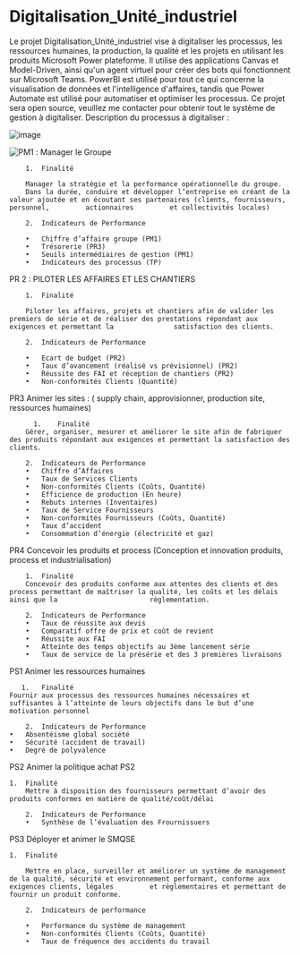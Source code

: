 # Digitalisation_Unité_industriel
Le projet Digitalisation_Unité_industriel vise à digitaliser les processus, les ressources humaines, la production, la qualité et les projets en utilisant les produits Microsoft Power plateforme. Il utilise des applications Canvas et Model-Driven, ainsi qu'un agent virtuel pour créer des bots qui fonctionnent sur Microsoft Teams. PowerBI est utilisé pour tout ce qui concerne la visualisation de données et l'intelligence d'affaires, tandis que Power Automate est utilisé pour automatiser et optimiser les processus. Ce projet sera open source, veuillez me contacter pour obtenir tout le système de gestion à digitaliser.
Description du processus à digitaliser : 

![image](https://user-images.githubusercontent.com/8742071/214882438-96cadbac-a38c-4431-94ea-8688293737fa.png)

![PM1](https://github.com/kaitmax/Digitalisation_Unite_industriel/tree/main/PM1)  : Manager le Groupe 

        1.	Finalité

        Manager la stratégie et la performance opérationnelle du groupe. 
        Dans la durée, conduire et développer l’entreprise en créant de la valeur ajoutée et en écoutant ses partenaires (clients, fournisseurs, personnel, 		actionnaires         et collectivités locales)

        2.	Indicateurs de Performance

        •	Chiffre d’affaire groupe (PM1)
        •	Trésorerie (PR3)
        •	Seuils intermédiaires de gestion (PM1)
        •	Indicateurs des processus (TP)

PR 2 : PILOTER LES AFFAIRES ET LES CHANTIERS

        1.	Finalité

        Piloter les affaires, projets et chantiers afin de valider les premiers de série et de réaliser des prestations répondant aux exigences et permettant la               satisfaction des clients.

        2.	Indicateurs de Performance

        •	Ecart de budget (PR2)
        •	Taux d’avancement (réalisé vs prévisionnel) (PR2)
        •	Réussite des FAI et réception de chantiers (PR2)
        •	Non-conformités Clients (Quantité)
     
PR3 Animer les sites : ( supply chain, approvisionner, production site, ressources humaines)
  
          1.	Finalité
        Gérer, organiser, mesurer et améliorer le site afin de fabriquer des produits répondant aux exigences et permettant la satisfaction des clients.

        2.	Indicateurs de Performance
        •	Chiffre d’Affaires
        •	Taux de Services Clients
        •	Non-conformités Clients (Coûts, Quantité)
        •	Efficience de production (En heure)
        •	Rebuts internes (Inventaires)
        •	Taux de Service Fournisseurs
        •	Non-conformités Fournisseurs (Coûts, Quantité)
        •	Taux d’accident
        •	Consommation d’énergie (électricité et gaz)
        
PR4 Concevoir les produits et process  (Conception et innovation produits, process et industrialisation)

        1.	Finalité
        Concevoir des produits conforme aux attentes des clients et des process permettant de maîtriser la qualité, les coûts et les délais ainsi que la                       règlementation.

        2.	Indicateurs de Performance
        •	Taux de réussite aux devis
        •	Comparatif offre de prix et coût de revient
        •	Réussite aux FAI
        •	Atteinte des temps objectifs au 3ème lancement série
        •	Taux de service de la présérie et des 3 premières livraisons
        


PS1 Animer les ressources humaines 
       
       1.	Finalité
	Fournir aux processus des ressources humaines nécessaires et suffisantes à l’atteinte de leurs objectifs dans le but d’une motivation personnel

        2.	Indicateurs de Performance
	•	Absentéisme global société
	•	Sécurité (accident de travail)
	•	Degré de polyvalence

PS2 Animer la politique achat PS2
        
	1.	Finalité
        Mettre à disposition des fournisseurs permettant d’avoir des produits conformes en matière de qualité/coût/délai

        2.	Indicateurs de Performance
        •	Synthèse de l’évaluation des Frournissuers 

PS3 Déployer et animer le SMQSE 
        
	1.	Finalité

        Mettre en place, surveiller et améliorer un système de management de la qualité, sécurité et environnement performant, conforme aux exigences clients, légales         et règlementaires et permettant de fournir un produit conforme.

        2.	Indicateurs de performance

        •	Performance du système de management
        •	Non-conformités Clients (Coûts, Quantité)
        •	Taux de fréquence des accidents du travail









